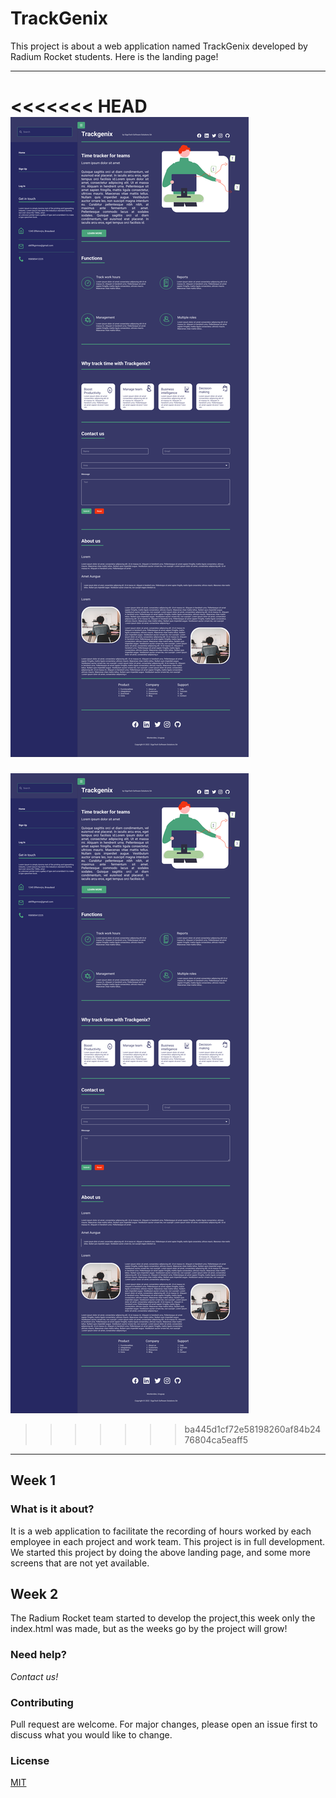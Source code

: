# TrackGenix

This project is about a web application named TrackGenix developed by 
Radium Rocket students.
Here is the landing page!
______________________________________
<<<<<<< HEAD
![alt text](./week-02/img/Landing-Desktop-SideBar.png)
=======
![alt text](./semana-02/images/Landing-Desktop-SideBar.png)
>>>>>>> ba445d1cf72e58198260af84b2476804ca5eaff5
______________________________________
## Week 1

### What is it about?
It is a web application to facilitate the recording of hours worked by each employee in each project and work team.
This project is in full development. We started this project by doing the above landing page, and some more screens that are not yet available.


## Week 2

The Radium Rocket team started to develop the project,this week only the index.html was made, but as the weeks go by the project will grow!

### Need help?
*Contact us!*

### Contributing 
Pull request are welcome. For major changes, please open an issue first to discuss what you would like to change.

### License
[MIT](https://choosealicense.com/license/mit/)

